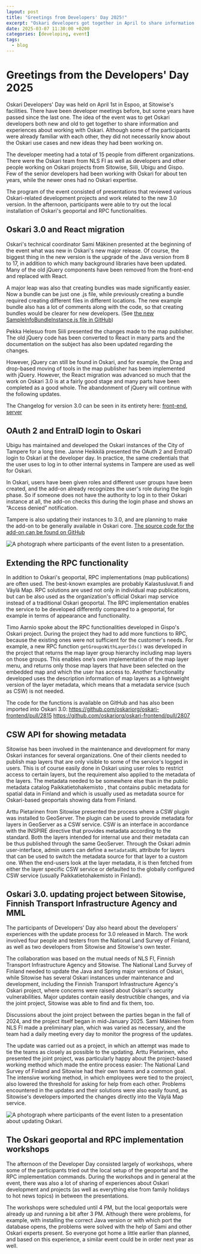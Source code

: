 ```yaml
---
layout: post
title: "Greetings from Developers' Day 2025!"
excerpt: "Oskari developers got together in April to share information and experiences about working with Oskari."
date: 2025-03-07 11:30:00 +0200
categories: [developing, event]
tags:
  - blog
---
```



# Greetings from the Developers' Day 2025

Oskari Developers' Day was held on April 1st in Espoo, at Sitowise's facilities. There have been developer meetings before, but some years have passed since the last one. The idea of ​​the event was to get Oskari developers both new and old to get together to share information and experiences about working with Oskari. Although some of the participants were already familiar with each other, they did not necessarily know about the Oskari use cases and new ideas they had been working on.

The developer meeting had a total of 15 people from different organizations. There were the Oskari team from NLS FI as well as developers and other people working on Oskari projects from Sitowise, Siili, Ubigu and Gispo. Few of the senior developers had been working with Oskari for about ten years, while the newer ones had no Oskari expertise.

The program of the event consisted of presentations that reviewed various Oskari-related development projects and work related to the new 3.0 version. In the afternoon, participants were able to try out the local installation of Oskari's geoportal and RPC functionalities.

## Oskari 3.0 and React migration

Oskari's technical coordinator Sami Mäkinen presented at the beginning of the event what was new in Oskari's new major release. Of course, the biggest thing in the new version is the upgrade of the Java version from 8 to 17, in addition to which many background libraries have been updated. Many of the old jQuery components have been removed from the front-end and replaced with React.

A major leap was also that creating bundles was made significantly easier. Now a bundle can be just one .js file, while previously creating a bundle required creating different files in different locations. The new example bundle also has a lot of comments along with the code, so that creating bundles would be clearer for new developers. (See [the new SampleInfoBundleInstance.js file in GitHub](https://github.com/oskariorg/sample-application/blob/master/bundles/sample-info/SampleInfoBundleInstance.js))

Pekka Helesuo from Siili presented the changes made to the map publisher. The old jQuery code has been converted to React in many parts and the documentation on the subject has also been updated regarding the changes.

However, jQuery can still be found in Oskari, and for example, the Drag and drop-based moving of tools in the map publisher has been implemented with jQuery. However, the React migration was advanced so much that the work on Oskari 3.0 is at a fairly good stage and many parts have been completed as a good whole. The abandonment of jQuery will continue with the following updates.

The Changelog for version 3.0 can be seen in its entirety here: [front-end](https://github.com/oskariorg/oskari-frontend/blob/master/ReleaseNotes.md), [server](https://github.com/oskariorg/oskari-server/blob/master/ReleaseNotes.md)

## OAuth 2 and EntraID login to Oskari

Ubigu has maintained and developed the Oskari instances of the City of Tampere for a long time. Janne Heikkilä presented the OAuth 2 and EntraID login to Oskari at the developer day. In practice, the same credentials that the user uses to log in to other internal systems in Tampere are used as well for Oskari.

In Oskari, users have been given roles and different user groups have been created, and the add-on already recognizes the user's role during the login phase. So if someone does not have the authority to log in to their Oskari instance at all, the add-on checks this during the login phase and shows an “Access denied” notification.

Tampere is also updating their instances to 3.0, and are planning to make the add-on to be generally available in Oskari core. [The source code for the add-on can be found on GitHub](https://github.com/Tampere/tampere-oskari-server-extension)

![A photograph where participants of the event listen to a presentation.](/resources/2025/DevDay_1.jpeg)

## Extending the RPC functionality

In addition to Oskari's geoportal, RPC implementations (map publications) are often used. The best-known examples are probably Kalastusluvat.fi and Väylä Map. RPC solutions are used not only in individual map publications, but can be also used as the organization's official Oskari map service instead of a traditional Oskari geoportal. The RPC implementation enables the service to be developed differently compared to a geoportal, for example in terms of appearance and functionality.

Timo Aarnio spoke about the RPC functionalities developed in Gispo's Oskari project. During the project they had to add more functions to RPC, because the existing ones were not sufficient for the customer's needs. For example, a new RPC function `getGroupsWithLayerIds()` was developed in the project that returns the map layer group hierarchy including map layers on those groups. This enables one’s own implementation of the map layer menu, and returns only those map layers that have been selected on the embedded map and which the user has access to. Another functionality developed uses the description information of map layers as a lightweight version of the layer metadata, which means that a metadata service (such as CSW) is not needed.

The code for the functions is available on GitHub and has also been imported into Oskari 3.0:
https://github.com/oskariorg/oskari-frontend/pull/2815
https://github.com/oskariorg/oskari-frontend/pull/2807

## CSW API for showing metadata

Sitowise has been involved in the maintenance and development for many Oskari instances for several organizations. One of their clients needed to publish map layers that are only visible to some of the service's logged in users. This is of course easily done in Oskari using user roles to restrict access to certain layers, but the requirement also applied to the metadata of the layers. The metadata needed to be somewhere else than in the public metadata catalog Paikkatietohakemisto , that contains public metadata for spatial data in Finland and which is usually used as metadata source for Oskari-based geoportals showing data from Finland. 

Arttu Pietarinen from Sitowise presented the process where a CSW plugin was installed to GeoServer. The plugin can be used to provide metadata for layers in GeoServer as a CSW service. CSW is an interface in accordance with the INSPIRE directive that provides metadata according to the standard. Both the layers intended for internal use and their metadata can be thus published through the same GeoServer. Through the Oskari admin user-interface, admin users can define a `metadataURL` attribute for layers that can be used to switch the metadata source for that layer to a custom one. When the end-users look at the layer metadata, it is then fetched from either the layer specific CSW service or defaulted to the globally configured CSW service (usually Paikkatietohakemisto in Finland).

## Oskari 3.0. updating project between Sitowise, Finnish Transport Infrastructure Agency and MML

The participants of Developers’ Day also heard about the developers' experiences with the update process for 3.0 released in March. The work involved four people and testers from the National Land Survey of Finland, as well as two developers from Sitowise and Sitowise's own tester.

The collaboration was based on the mutual needs of NLS FI, Finnish Transport Infrastructure Agency and Sitowise. The National Land Survey of Finland needed to update the Java and Spring major versions of Oskari, while Sitowise has several Oskari instances under maintenance and development, including the Finnish Transport Infrastructure Agency's Oskari project, where concerns were raised about Oskari's security vulnerabilities. Major updates contain easily destructible changes, and via the joint project, Sitowise was able to find and fix them, too.

Discussions about the joint project between the parties began in the fall of 2024, and the project itself began in mid-January 2025. Sami Mäkinen from NLS FI made a preliminary plan, which was varied as necessary, and the team had a daily meeting every day to monitor the progress of the updates.

The update was carried out as a project, in which an attempt was made to tie the teams as closely as possible to the updating. Arttu Pietarinen, who presented the joint project, was particularly happy about the project-based working method which made the entire process easier: The National Land Survey of Finland and Sitowise had their own teams and a common goal. The intensive working method, in which employees were tied to the project, also lowered the threshold for asking for help from each other. Problems encountered in the updates and their solutions were also easily found, as Sitowise's developers imported the changes directly into the Väylä Map service.

![A photograph where participants of the event listen to a presentation about updating Oskari.](/resources/2025/DevDay_2.jpeg)

## The Oskari geoportal and RPC implementation workshops

The afternoon of the Developer Day consisted largely of workshops, where some of the participants tried out the local setup of the geoportal and the RPC implementation commands. During the workshops and in general at the event, there was also a lot of sharing of experiences about Oskari development and projects (as well as everything else from family holidays to hot news topics) in between the presentations.

The workshops were scheduled until 4 PM, but the local geoportals were already up and running a bit after 3 PM. Although there were problems, for example, with installing the correct Java version or with which port the database opens, the problems were solved with the help of Sami and other Oskari experts present. So everyone got home a little earlier than planned, and based on this experience, a similar event could be in order next year as well.
